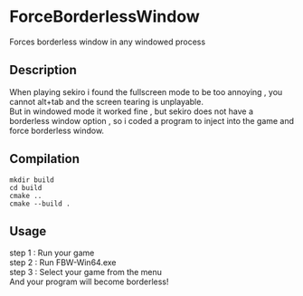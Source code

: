 # ForceBorderlessWindow
Forces borderless window in any windowed process
## Description
When playing sekiro i found the fullscreen mode to be too annoying , you cannot alt+tab and the screen tearing is unplayable. <br>
But in windowed mode it worked fine , but sekiro does not have a borderless window option , so i coded a program to inject into the game
and force borderless window.
## Compilation
```batch
mkdir build
cd build
cmake ..
cmake --build .
```
## Usage
step 1 : Run your game<br>
step 2 : Run FBW-Win64.exe<br>
step 3 : Select your game from the menu<br>
And your program will become borderless!